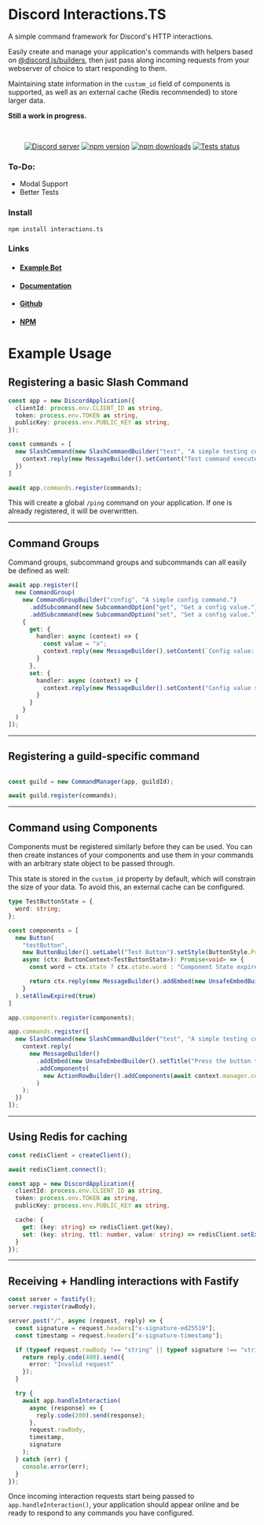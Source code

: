 # Discord Interactions.TS
A simple command framework for Discord's HTTP interactions. 

Easily create and manage your application's commands with helpers based on [@discord.js/builders](https://github.com/discordjs/discord.js/tree/main/packages/builders/), then just pass along incoming requests from your webserver of choice to start responding to them.

Maintaining state information in the `custom_id` field of components is supported, as well as an external cache (Redis recommended) to store larger data.

**Still a work in progress.**

<div align="center">
  <br />
  <p>
    <a href="https://discord.gg/BTXJmW4Bh7"><img src="https://img.shields.io/discord/395423304112013334?logo=discord&logoColor=white" alt="Discord server" /></a>
    <a href="https://www.npmjs.com/package/interactions.ts"><img src="https://img.shields.io/npm/v/interactions.ts.svg?maxAge=3600" alt="npm version" /></a>
    <a href="https://www.npmjs.com/package/interactions.ts"><img src="https://img.shields.io/npm/dt/interactions.ts.svg?maxAge=3600" alt="npm downloads" /></a>
    <a href="https://github.com/ssMMiles/interactions.ts/actions"><img src="https://github.com/ssMMiles/interactions.ts/actions/workflows/tests.yml/badge.svg" alt="Tests status" /></a>
  </p>
</div>

### To-Do:
 - Modal Support
 - Better Tests

### Install

`npm install interactions.ts`

### Links
 - #### [Example Bot](https://github.com/ssMMiles/bot-template)
 - #### [Documentation](https://interactions-ts.pages.dev/)
 - #### [Github](https://github.com/ssMMiles/interactions.ts)
 - #### [NPM](https://www.npmjs.com/package/interactions.ts)

# Example Usage

## Registering a basic Slash Command

```typescript
const app = new DiscordApplication({
  clientId: process.env.CLIENT_ID as string,
  token: process.env.TOKEN as string,
  publicKey: process.env.PUBLIC_KEY as string,
});

const commands = [
  new SlashCommand(new SlashCommandBuilder("test", "A simple testing command!"), async (context) => {
    context.reply(new MessageBuilder().setContent("Test command executed!"));
  })
]

await app.commands.register(commands);
```

This will create a global `/ping` command on your application. If one is already registered, it will be overwritten.

---------------------------------------------------------------------------------------------------------------------

## Command Groups

Command groups, subcommand groups and subcommands can all easily be defined as well:

```typescript
await app.register([
  new CommandGroup(
    new CommandGroupBuilder("config", "A simple config command.")
      .addSubcommand(new SubcommandOption("get", "Get a config value."))
      .addSubcommand(new SubcommandOption("set", "Set a config value.")),
    {
      get: {
        handler: async (context) => {
          const value = "x";
          context.reply(new MessageBuilder().setContent(`Config value: ${value}!`));
        }
      },
      set: {
        handler: async (context) => {
          context.reply(new MessageBuilder().setContent("Config value set!"));
        }
      }
    }
  )
]);
```

---------------------------------------------------------------------------------------------------------------------

## Registering a guild-specific command

```typescript

const guild = new CommandManager(app, guildId);

await guild.register(commands);
```

---------------------------------------------------------------------------------------------------------------------

## Command using Components

Components must be registered similarly before they can be used. You can then create instances of your components and use them in your commands with an arbitrary state object to be passed through. 

This state is stored in the `custom_id` property by default, which will constrain the size of your data. To avoid this, an external cache can be configured.

```typescript
type TestButtonState = {
  word: string;
};

const components = [
  new Button(
    "testButton",
    new ButtonBuilder().setLabel("Test Button").setStyle(ButtonStyle.Primary),
    async (ctx: ButtonContext<TestButtonState>): Promise<void> => {
      const word = ctx.state ? ctx.state.word : "Component State expired";

      return ctx.reply(new MessageBuilder().addEmbed(new UnsafeEmbedBuilder().setTitle(word)));
    }
  ).setAllowExpired(true)
]

app.components.register(components);

app.commands.register([
  new SlashCommand(new SlashCommandBuilder("test", "A simple testing command!"), async (context) => {
    context.reply(
      new MessageBuilder()
        .addEmbed(new UnsafeEmbedBuilder().setTitle("Press the button to update the message!"))
        .addComponents(
          new ActionRowBuilder().addComponents(await context.manager.components.createInstance("testButton", { word: "Surprise!" }))
        )
    );
  })
]);

```

---------------------------------------------------------------------------------------------------------------------

## Using Redis for caching

```typescript
const redisClient = createClient();

await redisClient.connect();

const app = new DiscordApplication({
  clientId: process.env.CLIENT_ID as string,
  token: process.env.TOKEN as string,
  publicKey: process.env.PUBLIC_KEY as string,

  cache: {
    get: (key: string) => redisClient.get(key),
    set: (key: string, ttl: number, value: string) => redisClient.setEx(key, ttl, value)
  }
});
```

---------------------------------------------------------------------------------------------------------------------

## Receiving + Handling interactions with Fastify

```typescript
const server = fastify();
server.register(rawBody);

server.post("/", async (request, reply) => {
  const signature = request.headers["x-signature-ed25519"];
  const timestamp = request.headers["x-signature-timestamp"];

  if (typeof request.rawBody !== "string" || typeof signature !== "string" || typeof timestamp !== "string") {
    return reply.code(400).send({
      error: "Invalid request"
    });
  }

  try {
    await app.handleInteraction(
      async (response) => {
        reply.code(200).send(response);
      },
      request.rawBody,
      timestamp,
      signature
    );
  } catch (err) {
    console.error(err);
  }
});
```

Once incoming interaction requests start being passed to `app.handleInteraction()`, your application should appear online and be ready to respond to any commands you have configured.